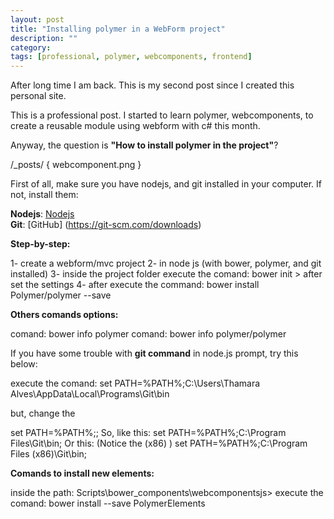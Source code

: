 ```yaml
---
layout: post
title: "Installing polymer in a WebForm project"
description: ""
category: 
tags: [professional, polymer, webcomponents, frontend]
---
```


After long time I am back. This is my second post since I created this personal site.

This is a professional post. I started to learn polymer, webcomponents, to create a reusable module using webform with c# this month.

Anyway, the question is **"How to install polymer in the project"**?

/_posts/ { webcomponent.png  }

First of all, make sure you have nodejs, and git installed in your computer. If not, install them:

**Nodejs**: [Nodejs]( https://nodejs.org/en/)  
**Git**: [GitHub] (https://git-scm.com/downloads)


**Step-by-step:**

1- create a webform/mvc project
2- in node js (with bower, polymer, and git installed)
3- inside the project folder execute the comand: bower init > after set the settings
4- after execute the command: bower install Polymer/polymer --save


**Others comands options:**

comand: bower info polymer
comand: bower info polymer/polymer


If you have some trouble with **git command** in node.js prompt, try this below:

execute the comand: set PATH=%PATH%;C:\Users\Thamara Alves\AppData\Local\Programs\Git\bin

but, change the <Name of the computer>

set PATH=%PATH%;<git path>;
So, like this:
set PATH=%PATH%;C:\Program Files\Git\bin;
Or this: (Notice the (x86) )
set PATH=%PATH%;C:\Program Files (x86)\Git\bin;


**Comands to install new elements:**

inside the path: Scripts\bower_components\webcomponentsjs> 
execute the comand: bower install --save PolymerElements